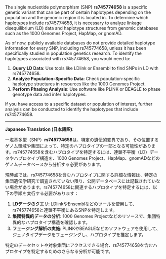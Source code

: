 The single nucleotide polymorphism (SNP) **rs745774658** is a specific genetic variant that can be part of certain haplotypes depending on the population and the genomic region it is located in. To determine which haplotypes include rs745774658, it is necessary to analyze linkage disequilibrium (LD) data and haplotype structures from genomic databases such as the 1000 Genomes Project, HapMap, or gnomAD.

As of now, publicly available databases do not provide detailed haplotype information for every SNP, including rs745774658, unless it has been specifically studied in population genetics research. To identify the haplotypes associated with rs745774658, you would need to:

1. **Query LD Data**: Use tools like LDlink or Ensembl to find SNPs in LD with rs745774658.
2. **Analyze Population-Specific Data**: Check population-specific haplotype structures in resources like the 1000 Genomes Project.
3. **Perform Phasing Analysis**: Use software like PLINK or BEAGLE to phase genotype data and infer haplotypes.

If you have access to a specific dataset or population of interest, further analysis can be conducted to identify the haplotypes that include rs745774658.

---

**Japanese Translation (日本語訳):**

一塩基多型（SNP）**rs745774658**は、特定の遺伝的変異であり、その位置するゲノム領域や集団によって、特定のハプロタイプの一部となる可能性があります。rs745774658を含むハプロタイプを特定するには、連鎖不平衡（LD）データやハプロタイプ構造を、1000 Genomes Project、HapMap、gnomADなどのゲノムデータベースから分析する必要があります。

現時点では、rs745774658を含むハプロタイプに関する詳細な情報は、特定の集団遺伝学研究で調査されていない限り、公開データベースには記載されていない場合があります。rs745774658に関連するハプロタイプを特定するには、以下の手順を実行する必要があります：

1. **LDデータのクエリ**: LDlinkやEnsemblなどのツールを使用して、rs745774658と連鎖不平衡にあるSNPを特定します。
2. **集団特異的データの分析**: 1000 Genomes Projectなどのリソースで、集団特異的なハプロタイプ構造を確認します。
3. **フェージング解析の実施**: PLINKやBEAGLEなどのソフトウェアを使用して、ジェノタイプデータをフェージングし、ハプロタイプを推定します。

特定のデータセットや対象集団にアクセスできる場合、rs745774658を含むハプロタイプを特定するためのさらなる分析が可能です。